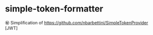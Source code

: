 # simple-token-formatter
:secret: Simplification of https://github.com/nbarbettini/SimpleTokenProvider [JWT]

